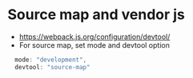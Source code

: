 # Source map and vendor js
- https://webpack.js.org/configuration/devtool/
- For source map, set mode and devtool option 

```js
  mode: "development",
  devtool: "source-map"
```

